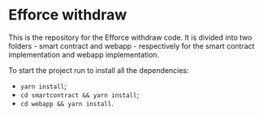# Efforce withdraw

This is the repository for the Efforce withdraw code. It is divided into two folders - smart contract and webapp - respectively for the smart contract implementation and webapp implementation.

To start the project run to install all the dependencies:

- `yarn install`;
- `cd smartcontract && yarn install`;
- `cd webapp && yarn install`.
